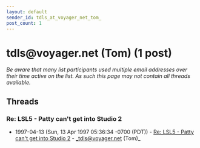 ```yaml
---
layout: default
sender_id: tdls_at_voyager_net_tom_
post_count: 1
---
```


# tdls<span>@</span>voyager.net (Tom) (1 post)

_Be aware that many list participants used multiple email addresses over their time active on the list. As such this page may not contain all threads available._

## Threads

### Re: LSL5 - Patty can't get into Studio 2
+ 1997-04-13 (Sun, 13 Apr 1997 05:36:34 -0700 (PDT)) - [Re: LSL5 - Patty can't get into Studio 2](/archive/1997/04/d719d07f7dcff152bea7f536d7db41fcc7f5cf6490d7cde46cca08879a94652c) - _tdls@voyager.net (Tom)_

